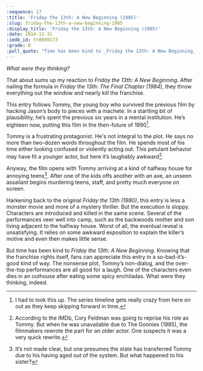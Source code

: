 ```yaml
---
:sequence: 17
:title: 'Friday the 13th: A New Beginning (1985)'
:slug: friday-the-13th-a-new-beginning-1985
:display_title: 'Friday the 13th: A New Beginning (1985)'
:date: 2014-12-31
:imdb_id: tt0089173
:grade: D
:pull_quote: "Time has been kind to _Friday the 13th: A New Beginning_. Knowing that the franchise rights itself, fans can appreciate this entry in a so-bad-it’s-good kind of way."
---
```

_What were they thinking?_

That about sums up my reaction to _Friday the 13th: A New Beginning_. After nailing the formula in _Friday the 13th: The Final Chapter (1984)_, they throw everything out the window and nearly kill the franchise.

This entry follows Tommy, the young boy who survived the previous film by hacking Jason’s body to pieces with a machete. In a startling bit of plausibility, he’s spent the previous six years in a mental institution. He’s eighteen now, putting this film in the then-future of 1990[^1].

Tommy is a frustrating protagonist. He's not integral to the plot. He says no more than two-dozen words throughout the film. He spends most of his time either looking confused or violently acting out. This petulant behavior may have fit a younger actor, but here it’s laughably awkward[^2].

Anyway, the film opens with Tommy arriving at a kind of halfway house for annoying teens[^3]. After one of the kids offs another with an axe, an unseen assailant begins murdering teens, staff, and pretty much everyone on screen.

Harkening back to the original  _Friday the 13th (1980)_, this entry is less a monster movie and more of a mystery thriller. But the execution is sloppy. Characters are introduced and killed in the same scene. Several of the performances veer well into camp, such as the backwoods mother and son living adjacent to the halfway house. Worst of all, the eventual reveal is unsatisfying. It relies on some awkward exposition to explain the killer’s motive and even then makes little sense.

But time has been kind to _Friday the 13th: A New Beginning_. Knowing that the franchise rights itself, fans can appreciate this entry in a so-bad-it’s-good kind of way. The nonsense plot, Tommy’s non-dialog, and the over-the-top performances are all good for a laugh. One of the characters even dies in an outhouse after eating some spicy enchiladas. What were they thinking, indeed.

[^1]: I had to look this up. The series timeline gets really crazy from here on out as they keep skipping forward in time.

[^2]: According to the IMDb, Cory Feldman was going to reprise his role as Tommy. But when he was unavailable due to The Goonies (1985), the filmmakers rewrote the part for an older actor. One suspects it was a very quick rewrite.

[^3]: It’s not made clear, but one presumes the state has transferred Tommy due to his having aged out of the system. But what happened to his sister?

